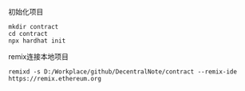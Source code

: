 初始化项目

```
mkdir contract
cd contract
npx hardhat init
```

remix连接本地项目

```
remixd -s D:/Workplace/github/DecentralNote/contract --remix-ide https://remix.ethereum.org
```

